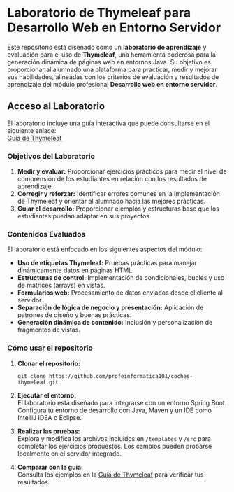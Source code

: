 
# Laboratorio de Thymeleaf para Desarrollo Web en Entorno Servidor

Este repositorio está diseñado como un **laboratorio de aprendizaje** y evaluación para el uso de **Thymeleaf**, una herramienta poderosa para la generación dinámica de páginas web en entornos Java. Su objetivo es proporcionar al alumnado una plataforma para practicar, medir y mejorar sus habilidades, alineadas con los criterios de evaluación y resultados de aprendizaje del módulo profesional **Desarrollo web en entorno servidor**.

## Acceso al Laboratorio

El laboratorio incluye una guía interactiva que puede consultarse en el siguiente enlace:  
[Guía de Thymeleaf]([https://profeinformatica101.github.io/java/thymeleaf.html](https://profeinformatica101.github.io/java/springboot/thymeleaf.html))

### Objetivos del Laboratorio

1. **Medir y evaluar:** Proporcionar ejercicios prácticos para medir el nivel de comprensión de los estudiantes en relación con los resultados de aprendizaje.
2. **Corregir y reforzar:** Identificar errores comunes en la implementación de Thymeleaf y orientar al alumnado hacia las mejores prácticas.
3. **Guiar el desarrollo:** Proporcionar ejemplos y estructuras base que los estudiantes puedan adaptar en sus proyectos.

### Contenidos Evaluados

El laboratorio está enfocado en los siguientes aspectos del módulo:

- **Uso de etiquetas Thymeleaf:** Pruebas prácticas para manejar dinámicamente datos en páginas HTML.
- **Estructuras de control:** Implementación de condicionales, bucles y uso de matrices (arrays) en vistas.
- **Formularios web:** Procesamiento de datos enviados desde el cliente al servidor.
- **Separación de lógica de negocio y presentación:** Aplicación de patrones de diseño y buenas prácticas.
- **Generación dinámica de contenido:** Inclusión y personalización de fragmentos de vistas.

### Cómo usar el repositorio

1. **Clonar el repositorio:**  
   ```
   git clone https://github.com/profeinformatica101/coches-thymeleaf.git
   ```

2. **Ejecutar el entorno:**  
   El laboratorio está diseñado para integrarse con un entorno Spring Boot. Configura tu entorno de desarrollo con Java, Maven y un IDE como IntelliJ IDEA o Eclipse.

3. **Realizar las pruebas:**  
   Explora y modifica los archivos incluidos en `/templates` y `/src` para completar los ejercicios propuestos. Los cambios pueden probarse localmente en el servidor integrado.

4. **Comparar con la guía:**  
   Consulta los ejemplos en la [Guía de Thymeleaf](https://profeinformatica101.github.io/java/thymeleaf.html) para verificar tus resultados.
